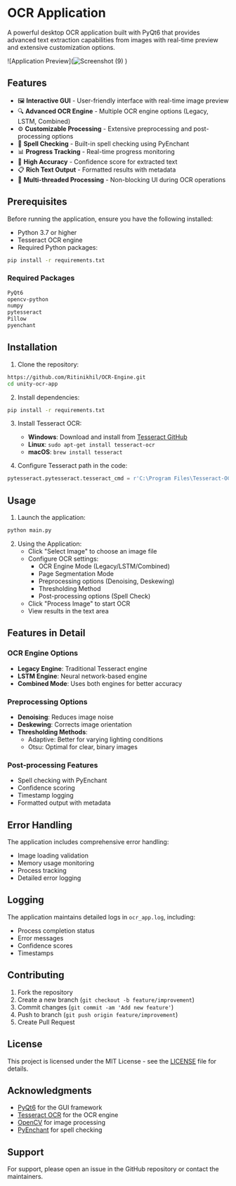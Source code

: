 # OCR Application

A powerful desktop OCR application built with PyQt6 that provides advanced text extraction capabilities from images with real-time preview and extensive customization options.

![Application Preview](![Screenshot (9)](https://github.com/user-attachments/assets/be9e0f3c-22e1-48a0-a362-561e0cf4e2b1)
)

## Features

- 🖼️ **Interactive GUI** - User-friendly interface with real-time image preview
- 🔍 **Advanced OCR Engine** - Multiple OCR engine options (Legacy, LSTM, Combined)
- ⚙️ **Customizable Processing** - Extensive preprocessing and post-processing options
- 📝 **Spell Checking** - Built-in spell checking using PyEnchant
- 📊 **Progress Tracking** - Real-time progress monitoring
- 🎯 **High Accuracy** - Confidence score for extracted text
- 📋 **Rich Text Output** - Formatted results with metadata
- 🔄 **Multi-threaded Processing** - Non-blocking UI during OCR operations

## Prerequisites

Before running the application, ensure you have the following installed:

- Python 3.7 or higher
- Tesseract OCR engine
- Required Python packages:

```bash
pip install -r requirements.txt
```

### Required Packages
```txt name=requirements.txt
PyQt6
opencv-python
numpy
pytesseract
Pillow
pyenchant
```

## Installation

1. Clone the repository:
```bash
https://github.com/Ritinikhil/OCR-Engine.git
cd unity-ocr-app
```

2. Install dependencies:
```bash
pip install -r requirements.txt
```

3. Install Tesseract OCR:
   - **Windows**: Download and install from [Tesseract GitHub](https://github.com/UB-Mannheim/tesseract/wiki)
   - **Linux**: `sudo apt-get install tesseract-ocr`
   - **macOS**: `brew install tesseract`

4. Configure Tesseract path in the code:
```python
pytesseract.pytesseract.tesseract_cmd = r'C:\Program Files\Tesseract-OCR\tesseract.exe'  # Adjust path as needed
```

## Usage

1. Launch the application:
```bash
python main.py
```

2. Using the Application:
   - Click "Select Image" to choose an image file
   - Configure OCR settings:
     - OCR Engine Mode (Legacy/LSTM/Combined)
     - Page Segmentation Mode
     - Preprocessing options (Denoising, Deskewing)
     - Thresholding Method
     - Post-processing options (Spell Check)
   - Click "Process Image" to start OCR
   - View results in the text area

## Features in Detail

### OCR Engine Options
- **Legacy Engine**: Traditional Tesseract engine
- **LSTM Engine**: Neural network-based engine
- **Combined Mode**: Uses both engines for better accuracy

### Preprocessing Options
- **Denoising**: Reduces image noise
- **Deskewing**: Corrects image orientation
- **Thresholding Methods**: 
  - Adaptive: Better for varying lighting conditions
  - Otsu: Optimal for clear, binary images

### Post-processing Features
- Spell checking with PyEnchant
- Confidence scoring
- Timestamp logging
- Formatted output with metadata

## Error Handling

The application includes comprehensive error handling:
- Image loading validation
- Memory usage monitoring
- Process tracking
- Detailed error logging

## Logging

The application maintains detailed logs in `ocr_app.log`, including:
- Process completion status
- Error messages
- Confidence scores
- Timestamps

## Contributing

1. Fork the repository
2. Create a new branch (`git checkout -b feature/improvement`)
3. Commit changes (`git commit -am 'Add new feature'`)
4. Push to branch (`git push origin feature/improvement`)
5. Create Pull Request

## License

This project is licensed under the MIT License - see the [LICENSE](LICENSE) file for details.

## Acknowledgments

- [PyQt6](https://www.riverbankcomputing.com/software/pyqt/) for the GUI framework
- [Tesseract OCR](https://github.com/tesseract-ocr/tesseract) for the OCR engine
- [OpenCV](https://opencv.org/) for image processing
- [PyEnchant](https://pyenchant.github.io/pyenchant/) for spell checking

## Support

For support, please open an issue in the GitHub repository or contact the maintainers.
